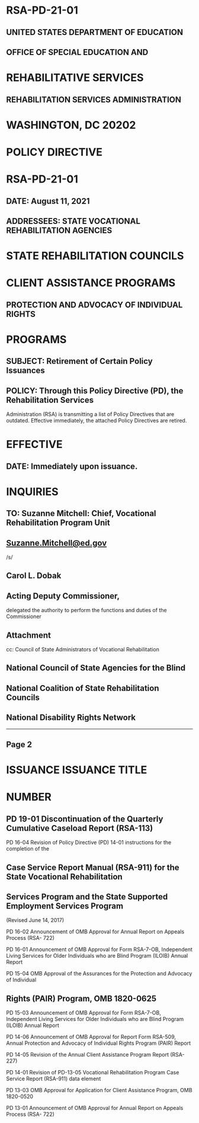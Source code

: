 # RSA-PD-21-01







## UNITED STATES DEPARTMENT OF EDUCATION
## OFFICE OF SPECIAL EDUCATION AND
# REHABILITATIVE SERVICES
## REHABILITATION SERVICES ADMINISTRATION
# WASHINGTON, DC 20202


# POLICY DIRECTIVE
# RSA-PD-21-01
## DATE: August 11, 2021


## ADDRESSEES:    STATE VOCATIONAL REHABILITATION AGENCIES

# STATE REHABILITATION COUNCILS
# CLIENT ASSISTANCE PROGRAMS
## PROTECTION AND ADVOCACY OF INDIVIDUAL RIGHTS
# PROGRAMS

## SUBJECT:       Retirement of Certain Policy Issuances

## POLICY:        Through this Policy Directive (PD), the Rehabilitation Services
Administration (RSA) is transmitting a list of Policy Directives that are
outdated. Effective immediately, the attached Policy Directives are retired.

# EFFECTIVE
## DATE:          Immediately upon issuance.

# INQUIRIES
## TO:            Suzanne Mitchell: Chief, Vocational Rehabilitation Program Unit
## Suzanne.Mitchell@ed.gov





/s/
## Carol L. Dobak
## Acting Deputy Commissioner,
delegated the authority to perform the
functions and duties of the Commissioner

## Attachment

cc:  Council of State Administrators of Vocational Rehabilitation
## National Council of State Agencies for the Blind
## National Coalition of State Rehabilitation Councils

## National Disability Rights Network







---
## Page 2







# ISSUANCE  ISSUANCE TITLE
# NUMBER

## PD 19-01  Discontinuation of the Quarterly Cumulative Caseload Report (RSA-113)

PD 16-04  Revision of Policy Directive (PD) 14-01 instructions for the completion of the
## Case Service Report Manual (RSA-911) for the State Vocational Rehabilitation
## Services Program and the State Supported Employment Services Program
(Revised June 14, 2017)

PD 16-02  Announcement of OMB Approval for Annual Report on Appeals Process (RSA-
722)


PD 16-01  Announcement of OMB Approval for Form RSA-7-OB, Independent Living
Services for Older Individuals who are Blind Program (ILOIB) Annual Report

PD 15-04  OMB Approval of the Assurances for the Protection and Advocacy of Individual
## Rights (PAIR) Program, OMB 1820-0625

PD 15-03  Announcement of OMB Approval for Form RSA-7-OB, Independent Living
Services for Older Individuals who are Blind Program (ILOIB) Annual Report

PD 14-06  Announcement of OMB Approval for Report Form RSA-509, Annual Protection
and Advocacy of Individual Rights Program (PAIR) Report

PD 14-05  Revision of the Annual Client Assistance Program Report (RSA-227)

PD 14-01  Revision of PD-13-05 Vocational Rehabilitation Program Case Service Report
(RSA-911) data element


PD 13-03  OMB Approval for Application for Client Assistance Program, OMB 1820-0520

PD 13-01  Announcement of OMB Approval for Annual Report on Appeals Process (RSA-
722)

















